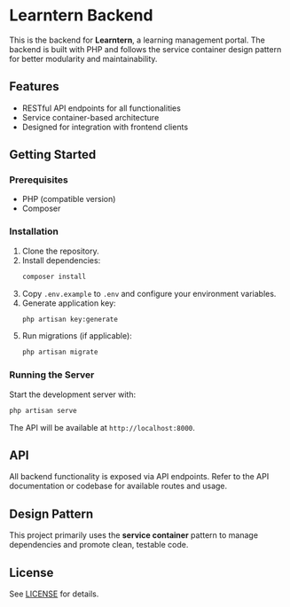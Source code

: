 # Learntern Backend

This is the backend for **Learntern**, a learning management portal. The backend is built with PHP and follows the service container design pattern for better modularity and maintainability.

## Features

- RESTful API endpoints for all functionalities
- Service container-based architecture
- Designed for integration with frontend clients

## Getting Started

### Prerequisites

- PHP (compatible version)
- Composer

### Installation

1. Clone the repository.
2. Install dependencies:
    ```bash
    composer install
    ```
3. Copy `.env.example` to `.env` and configure your environment variables.
4. Generate application key:
    ```bash
    php artisan key:generate
    ```
5. Run migrations (if applicable):
    ```bash
    php artisan migrate
    ```

### Running the Server

Start the development server with:

```bash
php artisan serve
```

The API will be available at `http://localhost:8000`.

## API

All backend functionality is exposed via API endpoints. Refer to the API documentation or codebase for available routes and usage.

## Design Pattern

This project primarily uses the **service container** pattern to manage dependencies and promote clean, testable code.

## License

See [LICENSE](./LICENSE) for details.